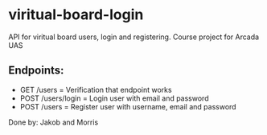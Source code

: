 # viritual-board-login
API for viritual board users, login and registering. Course project for Arcada UAS

## Endpoints:
- GET /users = Verification that endpoint works
- POST /users/login = Login user with email and password
- POST /users = Register user with username, email and password

Done by:
Jakob and Morris